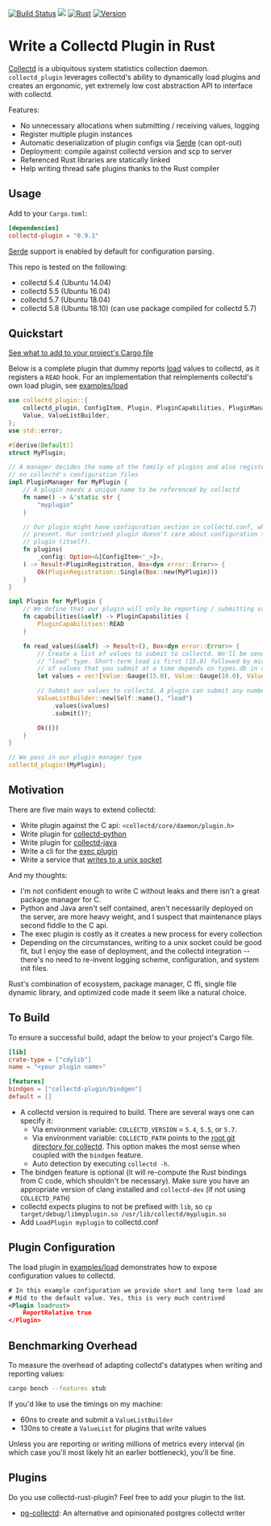 [![Build Status](https://travis-ci.org/nickbabcock/collectd-rust-plugin.svg?branch=master)](https://travis-ci.org/nickbabcock/collectd-rust-plugin) [![](https://docs.rs/collectd-plugin/badge.svg)](https://docs.rs/collectd-plugin) [![Rust](https://img.shields.io/badge/rust-1.33%2B-blue.svg?maxAge=3600)](https://github.com/nickbabcock/collectd-rust-plugin) [![Version](https://img.shields.io/crates/v/collectd-plugin.svg?style=flat-square)](https://crates.io/crates/collectd-plugin)

# Write a Collectd Plugin in Rust

[Collectd](https://collectd.org/) is a ubiquitous system statistics collection daemon.
`collectd_plugin` leverages collectd's ability to dynamically load plugins and
creates an ergonomic, yet extremely low cost abstraction API to interface with
collectd.

Features:

- No unnecessary allocations when submitting / receiving values, logging
- Register multiple plugin instances
- Automatic deserialization of plugin configs via [Serde](https://github.com/serde-rs/serde) (can opt-out)
- Deployment: compile against collectd version and scp to server
- Referenced Rust libraries are statically linked
- Help writing thread safe plugins thanks to the Rust compiler

## Usage

Add to your `Cargo.toml`:

```toml
[dependencies]
collectd-plugin = "0.9.1"
```

[Serde](https://github.com/serde-rs/serde) support is enabled by default for configuration parsing.

This repo is tested on the following:

- collectd 5.4 (Ubuntu 14.04)
- collectd 5.5 (Ubuntu 16.04)
- collectd 5.7 (Ubuntu 18.04)
- collectd 5.8 (Ubuntu 18.10) (can use package compiled for collectd 5.7)

## Quickstart

[See what to add to your project's Cargo file](#to-build)

Below is a complete plugin that dummy reports [load](https://en.wikipedia.org/wiki/Load_(computing)) values to collectd, as it registers a `READ` hook. For an implementation that reimplements collectd's own load plugin, see [examples/load](https://github.com/nickbabcock/collectd-rust-plugin/tree/master/examples/load.rs)

```rust
use collectd_plugin::{
    collectd_plugin, ConfigItem, Plugin, PluginCapabilities, PluginManager, PluginRegistration,
    Value, ValueListBuilder,
};
use std::error;

#[derive(Default)]
struct MyPlugin;

// A manager decides the name of the family of plugins and also registers one or more plugins based
// on collectd's configuration files
impl PluginManager for MyPlugin {
    // A plugin needs a unique name to be referenced by collectd
    fn name() -> &'static str {
        "myplugin"
    }

    // Our plugin might have configuration section in collectd.conf, which will be passed here if
    // present. Our contrived plugin doesn't care about configuration so it returns only a single
    // plugin (itself).
    fn plugins(
        _config: Option<&[ConfigItem<'_>]>,
    ) -> Result<PluginRegistration, Box<dyn error::Error>> {
        Ok(PluginRegistration::Single(Box::new(MyPlugin)))
    }
}

impl Plugin for MyPlugin {
    // We define that our plugin will only be reporting / submitting values to writers
    fn capabilities(&self) -> PluginCapabilities {
        PluginCapabilities::READ
    }

    fn read_values(&self) -> Result<(), Box<dyn error::Error>> {
        // Create a list of values to submit to collectd. We'll be sending in a vector representing the
        // "load" type. Short-term load is first (15.0) followed by mid-term and long-term. The number
        // of values that you submit at a time depends on types.db in collectd configurations
        let values = vec![Value::Gauge(15.0), Value::Gauge(10.0), Value::Gauge(12.0)];

        // Submit our values to collectd. A plugin can submit any number of times.
        ValueListBuilder::new(Self::name(), "load")
            .values(&values)
            .submit()?;

        Ok(())
    }
}

// We pass in our plugin manager type
collectd_plugin!(MyPlugin);
```

## Motivation

There are five main ways to extend collectd:

- Write plugin against the C api: `<collectd/core/daemon/plugin.h>`
- Write plugin for [collectd-python](https://collectd.org/documentation/manpages/collectd-python.5.shtml)
- Write plugin for [collectd-java](https://collectd.org/wiki/index.php/Plugin:Java)
- Write a cli for the [exec plugin](https://collectd.org/documentation/manpages/collectd-exec.5.shtml)
- Write a service that [writes to a unix socket](https://collectd.org/wiki/index.php/Plugin:UnixSock)

And my thoughts:

- I'm not confident enough to write C without leaks and there isn't a great package manager for C.
- Python and Java aren't self contained, aren't necessarily deployed on the server, are more heavy weight, and I suspect that maintenance plays second fiddle to the C api.
- The exec plugin is costly as it creates a new process for every collection
- Depending on the circumstances, writing to a unix socket could be good fit, but I enjoy the ease of deployment, and the collectd integration -- there's no need to re-invent logging scheme, configuration, and system init files.

Rust's combination of ecosystem, package manager, C ffi, single file dynamic library, and optimized code made it seem like a natural choice.

## To Build

To ensure a successful build, adapt the below to your project's Cargo file.

```toml
[lib]
crate-type = ["cdylib"]
name = "<your plugin name>"

[features]
bindgen = ["collectd-plugin/bindgen"]
default = []
```

- A collectd version is required to build. There are several ways one can specify it:
  - Via environment variable: `COLLECTD_VERSION` = `5.4`, `5.5`, or `5.7`.
  - Via environment variable: `COLLECTD_PATH` points to the [root git directory for collectd](https://github.com/collectd/collectd). This option makes the most sense when coupled with the `bindgen` feature.
  - Auto detection by executing `collectd -h`.
- The bindgen feature is optional (it will re-compute the Rust bindings from C code, which shouldn't be necessary). Make sure you have an appropriate version of clang installed and `collectd-dev` (if not using `COLLECTD_PATH`)
- collectd expects plugins to not be prefixed with `lib`, so `cp target/debug/libmyplugin.so /usr/lib/collectd/myplugin.so`
- Add `LoadPlugin myplugin` to collectd.conf

## Plugin Configuration

The load plugin in
[examples/load](https://github.com/nickbabcock/collectd-rust-plugin/tree/master/examples/load.rs)
demonstrates how to expose configuration values to collectd.

```xml
# In this example configuration we provide short and long term load and leave
# Mid to the default value. Yes, this is very much contrived
<Plugin loadrust>
    ReportRelative true
</Plugin>
```

## Benchmarking Overhead

To measure the overhead of adapting collectd's datatypes when writing and reporting values:

```bash
cargo bench --features stub
```

If you'd like to use the timings on my machine:

- 60ns to create and submit a `ValueListBuilder`
- 130ns to create a `ValueList` for plugins that write values

Unless you are reporting or writing millions of metrics every interval (in which case you'll most likely hit an earlier bottleneck), you'll be fine.

## Plugins

Do you use collectd-rust-plugin? Feel free to add your plugin to the list.

- [pg-collectd](https://github.com/nickbabcock/pg-collectd): An alternative and opinionated postgres collectd writer
